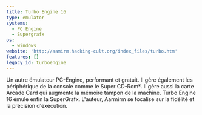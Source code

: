 ```yaml
---
title: Turbo Engine 16
type: emulator
systems:
  - PC Engine
  - Supergrafx
os:
  - windows
website: 'http://aamirm.hacking-cult.org/index_files/turbo.htm'
features: []
legacy_id: turboengine
---
```

Un autre émulateur PC-Engine, performant et gratuit. Il gère également les périphérique de la console comme le Super CD-Rom². Il gère aussi la carte Arcade Card qui augmente la mémoire tampon de la machine. Turbo Engine 16 émule enfin la SuperGrafx. L'auteur, Aarmirm se focalise sur la fidélité et la précision d'exécution.
